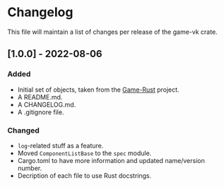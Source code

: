 # Changelog
This file will maintain a list of changes per release of the game-vk crate.


## [1.0.0] - 2022-08-06
### Added
- Initial set of objects, taken from the [Game-Rust](https://github.com/Lut99/Game-Rust) project.
- A README.md.
- A CHANGELOG.md.
- A .gitignore file.

### Changed
- `log`-related stuff as a feature.
- Moved `ComponentListBase` to the `spec` module.
- Cargo.toml to have more information and updated name/version number.
- Decription of each file to use Rust docstrings.
